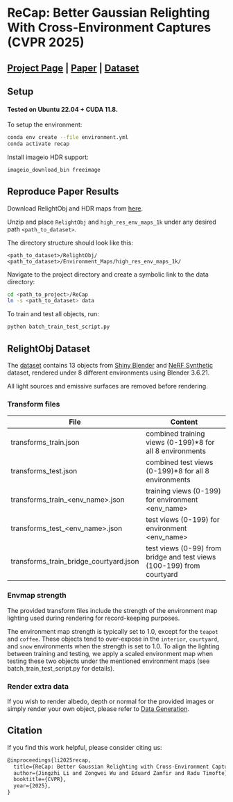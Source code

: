 # ReCap: Better Gaussian Relighting With Cross-Environment Captures (CVPR 2025)
## [Project Page](https://jingzhi.github.io/ReCap/) |  [Paper](https://arxiv.org/abs/2412.07534) | [Dataset](https://drive.google.com/drive/folders/1TH9RXfjrpR7SCcODjzcH47sI5NHieqLR?usp=sharing)


## Setup

#### Tested on Ubuntu 22.04 + CUDA 11.8.
To setup the environment:
```bash
conda env create --file environment.yml
conda activate recap
```
Install imageio HDR support:
```bash
imageio_download_bin freeimage
```

## Reproduce Paper Results
Download RelightObj and HDR maps from [here](https://drive.google.com/drive/folders/1TH9RXfjrpR7SCcODjzcH47sI5NHieqLR?usp=sharing).

Unzip and place `RelightObj` and `high_res_env_maps_1k` under any desired path `<path_to_dataset>`. 

The directory structure should look like this:

```
<path_to_dataset>/RelightObj/
<path_to_dataset>/Environment_Maps/high_res_env_maps_1k/
```

Navigate to the project directory and create a symbolic link to the data directory:

```bash
cd <path_to_project>/ReCap
ln -s <path_to_dataset> data
```

To train and test all objects, run:
```bash
python batch_train_test_script.py
```
## RelightObj Dataset
The [dataset](https://drive.google.com/drive/folders/1TH9RXfjrpR7SCcODjzcH47sI5NHieqLR?usp=sharing) contains 13 objects from [Shiny Blender](https://dorverbin.github.io/refnerf/) and [NeRF Synthetic](https://www.matthewtancik.com/nerf) dataset, rendered under 8 different environments using Blender 3.6.21. 

All light sources and emissive surfaces are removed before rendering.

### Transform files
| File | Content |
|----------|----------|
| transforms_train.json | combined training views (0-199)*8 for all 8 environments|
| transforms_test.json |  combined test views (0-199)*8 for all 8 environments |
| transforms_train_<env_name>.json | training views (0-199) for environment <env_name>|
| transforms_test_<env_name>.json |  test views (0-199) for  environment <env_name> |
| transforms_train_bridge_courtyard.json |  test views (0-99) from bridge and test views (100-199) from courtyard |

### Envmap strength

The provided transform files include the strength of the environment map lighting used during rendering for record-keeping purposes.

The environment map strength is typically set to 1.0, except for the `teapot` and `coffee`. These objects tend to over-expose in the `interior`, `courtyard`, and `snow` environments when the strength is set to 1.0. To align the lighting between training and testing, we apply a scaled environment map when testing these two objects under the mentioned environment maps (see batch_train_test_script.py for details).

### Render extra data

If you wish to render albedo, depth or normal for the provided images or simply render your own object, please refer to [Data Generation](./blender_synth).

## Citation
If you find this work helpful, please consider citing us:

```latex
@inproceedings{li2025recap,
  title={ReCap: Better Gaussian Relighting with Cross-Environment Captures}, 
  author={Jingzhi Li and Zongwei Wu and Eduard Zamfir and Radu Timofte},
  booktitle={CVPR},
  year={2025},
}
```
